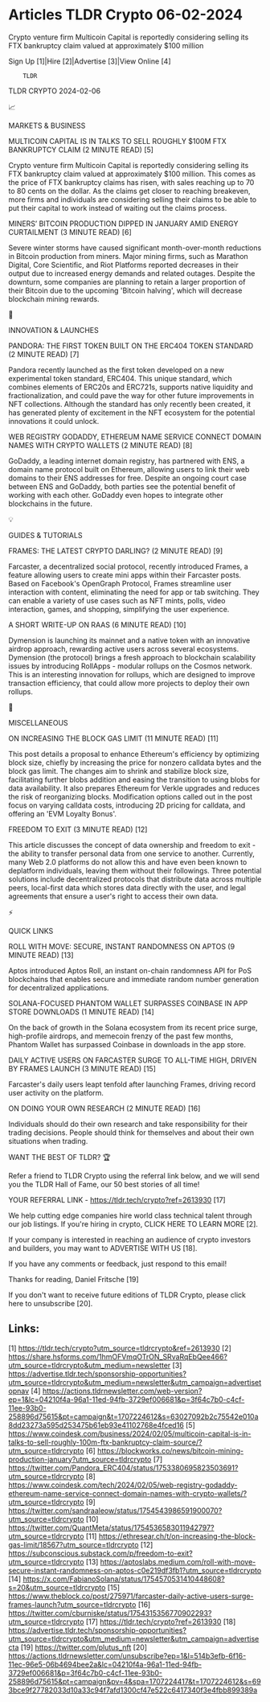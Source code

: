 # Articles TLDR Crypto 06-02-2024

Crypto venture firm Multicoin Capital is reportedly considering
selling its FTX bankruptcy claim valued at approximately $100
million  

Sign Up [1]|Hire [2]|Advertise [3]|View Online [4] 

		TLDR 

TLDR CRYPTO 2024-02-06

📈 

MARKETS & BUSINESS

 MULTICOIN CAPITAL IS IN TALKS TO SELL ROUGHLY $100M FTX BANKRUPTCY
CLAIM (2 MINUTE READ) [5] 

 Crypto venture firm Multicoin Capital is reportedly considering
selling its FTX bankruptcy claim valued at approximately $100 million.
This comes as the price of FTX bankruptcy claims has risen, with sales
reaching up to 70 to 80 cents on the dollar. As the claims get closer
to reaching breakeven, more firms and individuals are considering
selling their claims to be able to put their capital to work instead
of waiting out the claims process. 

 MINERS’ BITCOIN PRODUCTION DIPPED IN JANUARY AMID ENERGY
CURTAILMENT (3 MINUTE READ) [6] 

 Severe winter storms have caused significant month-over-month
reductions in Bitcoin production from miners. Major mining firms, such
as Marathon Digital, Core Scientific, and Riot Platforms reported
decreases in their output due to increased energy demands and related
outages. Despite the downturn, some companies are planning to retain a
larger proportion of their Bitcoin due to the upcoming 'Bitcoin
halving', which will decrease blockchain mining rewards. 

🚀 

INNOVATION & LAUNCHES

 PANDORA: THE FIRST TOKEN BUILT ON THE ERC404 TOKEN STANDARD (2 MINUTE
READ) [7] 

 Pandora recently launched as the first token developed on a new
experimental token standard, ERC404. This unique standard, which
combines elements of ERC20s and ERC721s, supports native liquidity and
fractionalization, and could pave the way for other future
improvements in NFT collections. Although the standard has only
recently been created, it has generated plenty of excitement in the
NFT ecosystem for the potential innovations it could unlock. 

 WEB REGISTRY GODADDY, ETHEREUM NAME SERVICE CONNECT DOMAIN NAMES WITH
CRYPTO WALLETS (2 MINUTE READ) [8] 

 GoDaddy, a leading internet domain registry, has partnered with ENS,
a domain name protocol built on Ethereum, allowing users to link their
web domains to their ENS addresses for free. Despite an ongoing court
case between ENS and GoDaddy, both parties see the potential benefit
of working with each other. GoDaddy even hopes to integrate other
blockchains in the future. 

💡 

GUIDES & TUTORIALS

 FRAMES: THE LATEST CRYPTO DARLING? (2 MINUTE READ) [9] 

 Farcaster, a decentralized social protocol, recently introduced
Frames, a feature allowing users to create mini apps within their
Farcaster posts. Based on Facebook's OpenGraph Protocol, Frames
streamline user interaction with content, eliminating the need for app
or tab switching. They can enable a variety of use cases such as NFT
mints, polls, video interaction, games, and shopping, simplifying the
user experience. 

 A SHORT WRITE-UP ON RAAS (6 MINUTE READ) [10] 

 Dymension is launching its mainnet and a native token with an
innovative airdrop approach, rewarding active users across several
ecosystems. Dymension (the protocol) brings a fresh approach to
blockchain scalability issues by introducing RollApps - modular
rollups on the Cosmos network. This is an interesting innovation for
rollups, which are designed to improve transaction efficiency, that
could allow more projects to deploy their own rollups. 

🦄 

MISCELLANEOUS

 ON INCREASING THE BLOCK GAS LIMIT (11 MINUTE READ) [11] 

 This post details a proposal to enhance Ethereum's efficiency by
optimizing block size, chiefly by increasing the price for nonzero
calldata bytes and the block gas limit. The changes aim to shrink and
stabilize block size, facilitating further blobs addition and easing
the transition to using blobs for data availability. It also prepares
Ethereum for Verkle upgrades and reduces the risk of reorganizing
blocks. Modification options called out in the post focus on varying
calldata costs, introducing 2D pricing for calldata, and offering an
'EVM Loyalty Bonus'. 

 FREEDOM TO EXIT (3 MINUTE READ) [12] 

 This article discusses the concept of data ownership and freedom to
exit - the ability to transfer personal data from one service to
another. Currently, many Web 2.0 platforms do not allow this and have
even been known to deplatform individuals, leaving them without their
followings. Three potential solutions include decentralized protocols
that distribute data across multiple peers, local-first data which
stores data directly with the user, and legal agreements that ensure a
user's right to access their own data. 

⚡ 

QUICK LINKS

 ROLL WITH MOVE: SECURE, INSTANT RANDOMNESS ON APTOS (9 MINUTE READ)
[13] 

 Aptos introduced Aptos Roll, an instant on-chain randomness API for
PoS blockchains that enables secure and immediate random number
generation for decentralized applications. 

 SOLANA-FOCUSED PHANTOM WALLET SURPASSES COINBASE IN APP STORE
DOWNLOADS (1 MINUTE READ) [14] 

 On the back of growth in the Solana ecosystem from its recent price
surge, high-profile airdrops, and memecoin frenzy of the past few
months, Phantom Wallet has surpassed Coinbase in downloads in the app
store. 

 DAILY ACTIVE USERS ON FARCASTER SURGE TO ALL-TIME HIGH, DRIVEN BY
FRAMES LAUNCH (3 MINUTE READ) [15] 

 Farcaster's daily users leapt tenfold after launching Frames, driving
record user activity on the platform. 

 ON DOING YOUR OWN RESEARCH (2 MINUTE READ) [16] 

 Individuals should do their own research and take responsibility for
their trading decisions. People should think for themselves and about
their own situations when trading. 

WANT THE BEST OF TLDR? 🏆

Refer a friend to TLDR Crypto using the referral link below, and we
will send you the TLDR Hall of Fame, our 50 best stories of all time!

YOUR REFERRAL LINK - https://tldr.tech/crypto?ref=2613930 [17]

 We help cutting edge companies hire world class technical talent
through our job listings. If you're hiring in crypto, CLICK HERE TO
LEARN MORE [2]. 

If your company is interested in reaching an audience of crypto
investors and builders, you may want to ADVERTISE WITH US [18]. 

If you have any comments or feedback, just respond to this email! 

Thanks for reading, 
Daniel Fritsche [19] 

If you don't want to receive future editions of TLDR Crypto,
please click here to unsubscribe [20]. 

 

Links:
------
[1] https://tldr.tech/crypto?utm_source=tldrcrypto&ref=2613930
[2] https://share.hsforms.com/1hmOFVmqOTrON_SRvaRqEbQee466?utm_source=tldrcrypto&utm_medium=newsletter
[3] https://advertise.tldr.tech/sponsorship-opportunities?utm_source=tldrcrypto&utm_medium=newsletter&utm_campaign=advertisetopnav
[4] https://actions.tldrnewsletter.com/web-version?ep=1&lc=04210f4a-96a1-11ed-94fb-3729ef006681&p=3f64c7b0-c4cf-11ee-93b0-258896d75615&pt=campaign&t=1707224612&s=63027092b2c75542e010a8dd23273a595d253475b61eb93e41102768e4fced16
[5] https://www.coindesk.com/business/2024/02/05/multicoin-capital-is-in-talks-to-sell-roughly-100m-ftx-bankruptcy-claim-source/?utm_source=tldrcrypto
[6] https://blockworks.co/news/bitcoin-mining-production-january?utm_source=tldrcrypto
[7] https://twitter.com/Pandora_ERC404/status/1753380695823503691?utm_source=tldrcrypto
[8] https://www.coindesk.com/tech/2024/02/05/web-registry-godaddy-ethereum-name-service-connect-domain-names-with-crypto-wallets/?utm_source=tldrcrypto
[9] https://twitter.com/sandraaleow/status/1754543986591900070?utm_source=tldrcrypto
[10] https://twitter.com/QuantMeta/status/1754536583011942797?utm_source=tldrcrypto
[11] https://ethresear.ch/t/on-increasing-the-block-gas-limit/18567?utm_source=tldrcrypto
[12] https://subconscious.substack.com/p/freedom-to-exit?utm_source=tldrcrypto
[13] https://aptoslabs.medium.com/roll-with-move-secure-instant-randomness-on-aptos-c0e219df3fb1?utm_source=tldrcrypto
[14] https://x.com/FabianoSolana/status/1754570531410448608?s=20&utm_source=tldrcrypto
[15] https://www.theblock.co/post/275971/farcaster-daily-active-users-surge-frames-launch?utm_source=tldrcrypto
[16] https://twitter.com/cburniske/status/1754315356770902293?utm_source=tldrcrypto
[17] https://tldr.tech/crypto?ref=2613930
[18] https://advertise.tldr.tech/sponsorship-opportunities?utm_source=tldrcrypto&utm_medium=newsletter&utm_campaign=advertisecta
[19] https://twitter.com/plutus_nft
[20] https://actions.tldrnewsletter.com/unsubscribe?ep=1&l=514b3efb-6f16-11ec-96e5-06b4694bee2a&lc=04210f4a-96a1-11ed-94fb-3729ef006681&p=3f64c7b0-c4cf-11ee-93b0-258896d75615&pt=campaign&pv=4&spa=1707224417&t=1707224612&s=693bce9f27782033d10a33c94f7afd1300cf47e522c6417340f3e4fbb899389a